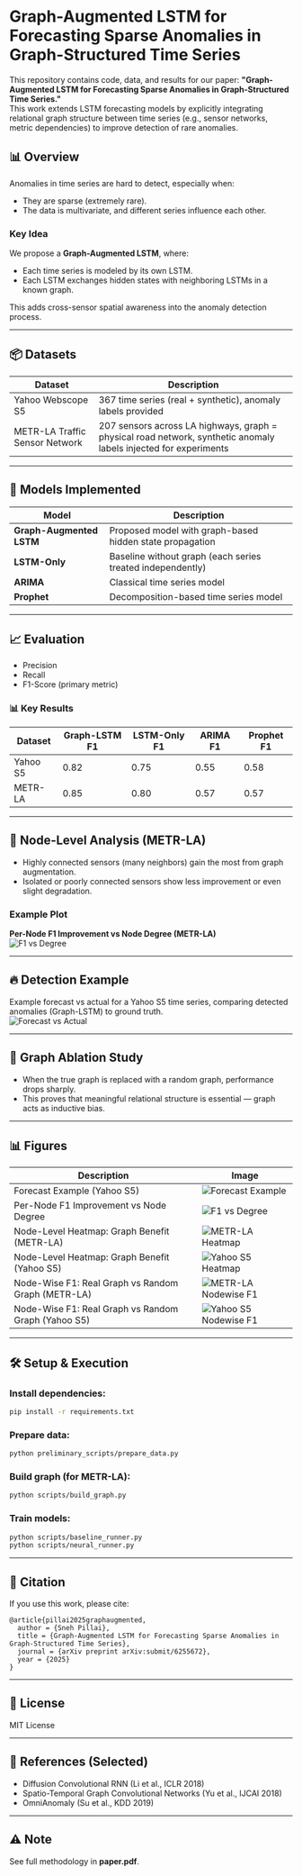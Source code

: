 
# Graph-Augmented LSTM for Forecasting Sparse Anomalies in Graph-Structured Time Series

This repository contains code, data, and results for our paper: **"Graph-Augmented LSTM for Forecasting Sparse Anomalies in Graph-Structured Time Series."**  
This work extends LSTM forecasting models by explicitly integrating relational graph structure between time series (e.g., sensor networks, metric dependencies) to improve detection of rare anomalies.

## 📊 Overview

Anomalies in time series are hard to detect, especially when:

- They are sparse (extremely rare).
- The data is multivariate, and different series influence each other.

### Key Idea

We propose a **Graph-Augmented LSTM**, where:

- Each time series is modeled by its own LSTM.
- Each LSTM exchanges hidden states with neighboring LSTMs in a known graph.

This adds cross-sensor spatial awareness into the anomaly detection process.

---

## 📦 Datasets

| Dataset        | Description |
|----------------|--------------|
| Yahoo Webscope S5 | 367 time series (real + synthetic), anomaly labels provided |
| METR-LA Traffic Sensor Network | 207 sensors across LA highways, graph = physical road network, synthetic anomaly labels injected for experiments |

---

## 🚀 Models Implemented

| Model | Description |
|---|---|
| **Graph-Augmented LSTM** | Proposed model with graph-based hidden state propagation |
| **LSTM-Only** | Baseline without graph (each series treated independently) |
| **ARIMA** | Classical time series model |
| **Prophet** | Decomposition-based time series model |

---

## 📈 Evaluation

- Precision
- Recall
- F1-Score (primary metric)

### 📊 Key Results

| Dataset | Graph-LSTM F1 | LSTM-Only F1 | ARIMA F1 | Prophet F1 |
|---|---|---|---|---|
| Yahoo S5 | 0.82 | 0.75 | 0.55 | 0.58 |
| METR-LA | 0.85 | 0.80 | 0.57 | 0.57 |

---

## 📍 Node-Level Analysis (METR-LA)

- Highly connected sensors (many neighbors) gain the most from graph augmentation.
- Isolated or poorly connected sensors show less improvement or even slight degradation.

### Example Plot

**Per-Node F1 Improvement vs Node Degree (METR-LA)**  
![F1 vs Degree](media/f1_vs_degree.png)

---

## 🔥 Detection Example

Example forecast vs actual for a Yahoo S5 time series, comparing detected anomalies (Graph-LSTM) to ground truth.  
![Forecast vs Actual](media/forecast_vs_actual.png)

---

## 📡 Graph Ablation Study

- When the true graph is replaced with a random graph, performance drops sharply.
- This proves that meaningful relational structure is essential — graph acts as inductive bias.

---

## 📊 Figures

| Description | Image |
|---|---|
| Forecast Example (Yahoo S5) | ![Forecast Example](media/forecast_vs_actual.png) |
| Per-Node F1 Improvement vs Node Degree | ![F1 vs Degree](media/f1_vs_degree.png) |
| Node-Level Heatmap: Graph Benefit (METR-LA) | ![METR-LA Heatmap](media/metrla_graph_benefit_heatmap.png) |
| Node-Level Heatmap: Graph Benefit (Yahoo S5) | ![Yahoo S5 Heatmap](media/yahoo_s5_graph_benefit_heatmap.png) |
| Node-Wise F1: Real Graph vs Random Graph (METR-LA) | ![METR-LA Nodewise F1](media/metrla_nodewise_f1_heatmap.png) |
| Node-Wise F1: Real Graph vs Random Graph (Yahoo S5) | ![Yahoo S5 Nodewise F1](media/yahoo_s5_nodewise_f1_heatmap.png) |


---

## 🛠️ Setup & Execution

### Install dependencies:

```bash
pip install -r requirements.txt
```

### Prepare data:

```bash
python preliminary_scripts/prepare_data.py
```

### Build graph (for METR-LA):

```bash
python scripts/build_graph.py
```

### Train models:

```bash
python scripts/baseline_runner.py
python scripts/neural_runner.py
```

---

## 📄 Citation

If you use this work, please cite:

```
@article{pillai2025graphaugmented,
  author = {Sneh Pillai},
  title = {Graph-Augmented LSTM for Forecasting Sparse Anomalies in Graph-Structured Time Series},
  journal = {arXiv preprint arXiv:submit/6255672},
  year = {2025}
}
```

---

## 📜 License

MIT License

---

## 🔗 References (Selected)

- Diffusion Convolutional RNN (Li et al., ICLR 2018)
- Spatio-Temporal Graph Convolutional Networks (Yu et al., IJCAI 2018)
- OmniAnomaly (Su et al., KDD 2019)

---

## ⚠️ Note
See full methodology in **paper.pdf**.

